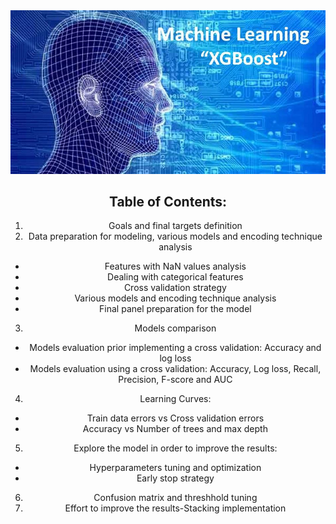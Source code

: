 <center>
<img src="xgboost2.JPG">

## Table of Contents:
1. Goals and final targets definition
2. Data preparation for modeling, various models and encoding technique	analysis
  - Features with NaN values analysis
  - Dealing with categorical features
  - Cross validation strategy
  - Various models and encoding technique analysis
  - Final panel preparation for the model
3. Models comparison
  - Models evaluation prior implementing a cross validation: Accuracy and log loss 
  - Models evaluation using a cross validation: Accuracy, Log loss, Recall, Precision, F-score and AUC
4. Learning Curves:
  - Train data errors vs Cross validation errors
  - Accuracy vs Number of trees and max depth 
5. Explore the model in order to improve the results:
  - Hyperparameters tuning and optimization
  - Early stop strategy
6. Confusion matrix and threshhold tuning
7. Effort to improve the results-Stacking implementation
